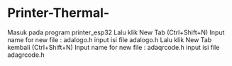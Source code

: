 # Printer-Thermal-
Masuk pada program printer_esp32
Lalu klik New Tab (Ctrl+Shift+N)
Input name for new file : adalogo.h
input isi file adalogo.h
Lalu klik New Tab kembali (Ctrl+Shift+N)
Input name for new file : adaqrcode.h
input isi file adagrcode.h
